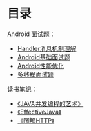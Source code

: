 目录
====

Android 面试题：

- [Handler消息机制理解](https://github.com/double0291/WIKI/blob/master/android面试题/Handler消息机制理解.md)
- [Android基础面试题](https://github.com/double0291/WIKI/blob/master/android面试题/Android基础面试题.md)
- [Android性能优化](https://github.com/double0291/WIKI/blob/master/android面试题/Android性能优化.md)
- [多线程面试题](https://github.com/double0291/WIKI/blob/master/android面试题/多线程面试题.md)

读书笔记：

- [《JAVA并发编程的艺术》](https://github.com/double0291/WIKI/blob/master/books/《JAVA并发编程的艺术》.md)
- [《EffectiveJava》](https://github.com/double0291/WIKI/blob/master/books/《EffectiveJava》.md)
- [《图解HTTP》](https://github.com/double0291/WIKI/blob/master/books/《图解HTTP》.md)
